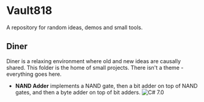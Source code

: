 # Vault818
A repository for random ideas, demos and small tools.

## Diner
Diner is a relaxing environment where old and new ideas are causally shared. This folder is the home of small projects. There isn't a theme - everything goes here. 

- **NAND Adder** implements a NAND gate, then a bit adder on top of NAND gates, and then a byte adder on top of bit adders. ![C# 7.0](./imgs/c-shar-7.png)
 
